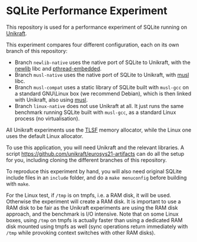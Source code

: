 # SQLite Performance Experiment

This repository is used for a performance experiment of SQLite running on
[Unikraft](https://github.com/unikraft/unikraft).

This experiment compares four different configuration, each on its own branch
of this repository:

- Branch `newlib-native` uses the native port of SQLite to Unikraft, with the
  [newlib][] libc and [pthread-embedded][].
- Branch `musl-native` uses the native port of SQLite to Unikraft, with
  [musl][] libc.
- Branch `musl-compat` uses a static library of SQLite built with `musl-gcc`
  on a standard GNU\Linux box (we recommend Debian), which is then linked with
  Unikraft, also using [musl][].
- Branch `linux-native` does not use Unikraft at all. It just runs the same
  benchmark running SQLite built with `musl-gcc`, as a standard Linux process
  (no virtualisation).

All Unikraft experiments use the [TLSF][] memory allocator, while the Linux one
uses the default Linux allocator.

[newlib]: https://github.com/unikraft/lib-newlib
[musl]: https://github.com/unikraft/lib-musl
[pthread-embedded]: https://github.com/unikraft/lib-pthread-embedded
[TLSF]: https://github.com/unikraft/lib-tlsf

To use this application, you will need Unikraft and the relevant libraries. A
script https://github.com/unikraft/eurosys21-artifacts can do all the setup for
you, including cloning the different branches of this repository.

To reproduce this experiment by hand, you will also need original SQLite
include files in an `include` folder, and do a `make menuconfig` before
building with `make`.

For the Linux test, if `/tmp` is on tmpfs, i.e. a RAM disk, it will be used.
Otherwise the experiment will create a RAM disk. It is important to use a RAM
disk to be fair as the Unikraft experiments are using the RAM disk approach,
and the benchmark is I/O intensive. Note that on some Linux boxes, using `/tmp`
on tmpfs is actually faster than using a dedicated RAM disk mounted using tmpfs
as well (sync operations return immediately with `/tmp` while provoking context
switches with other RAM disks).
